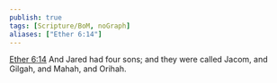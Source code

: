 ```yaml
---
publish: true
tags: [Scripture/BoM, noGraph]
aliases: ["Ether 6:14"]
---
```

[Ether 6:14](https://churchofjesuschrist.org/study/scriptures/bofm/ether/6?lang=eng&id=p14#p14) And Jared had four sons; and they were called Jacom, and Gilgah, and Mahah, and Orihah.

